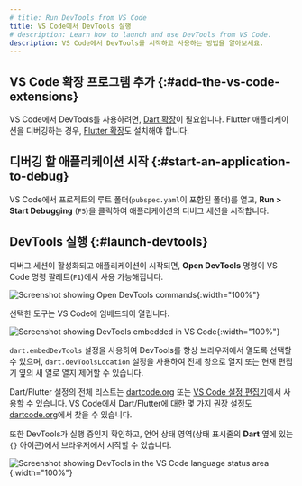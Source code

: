 ```yaml
---
# title: Run DevTools from VS Code
title: VS Code에서 DevTools 실행
# description: Learn how to launch and use DevTools from VS Code.
description: VS Code에서 DevTools를 시작하고 사용하는 방법을 알아보세요.
---
```


## VS Code 확장 프로그램 추가 {:#add-the-vs-code-extensions}

VS Code에서 DevTools를 사용하려면, [Dart 확장][Dart extension]이 필요합니다. 
Flutter 애플리케이션을 디버깅하는 경우, [Flutter 확장][Flutter extension]도 설치해야 합니다.

## 디버깅 할 애플리케이션 시작 {:#start-an-application-to-debug}

VS Code에서 프로젝트의 루트 폴더(`pubspec.yaml`이 포함된 폴더)를 열고, 
**Run > Start Debugging** (`F5`)을 클릭하여 애플리케이션의 디버그 세션을 시작합니다.

## DevTools 실행 {:#launch-devtools}

디버그 세션이 활성화되고 애플리케이션이 시작되면, 
**Open DevTools** 명령이 VS Code 명령 팔레트(`F1`)에서 사용 가능해집니다.

![Screenshot showing Open DevTools commands](/assets/images/docs/tools/vs-code/vscode_command.png){:width="100%"}

선택한 도구는 VS Code에 임베드되어 열립니다.

![Screenshot showing DevTools embedded in VS Code](/assets/images/docs/tools/vs-code/vscode_embedded.png){:width="100%"}

`dart.embedDevTools` 설정을 사용하여 DevTools를 항상 브라우저에서 열도록 선택할 수 있으며, 
`dart.devToolsLocation` 설정을 사용하여 전체 창으로 열지 또는 현재 편집기 옆의 새 열로 열지 제어할 수 있습니다.

Dart/Flutter 설정의 전체 리스트는 [dartcode.org](https://dartcode.org/docs/settings/) 또는 [VS Code 설정 편집기](https://code.visualstudio.com/docs/getstarted/settings#_settings-editor)에서 사용할 수 있습니다. 
VS Code에서 Dart/Flutter에 대한 몇 가지 권장 설정도 [dartcode.org](https://dartcode.org/docs/recommended-settings/)에서 찾을 수 있습니다.

또한 DevTools가 실행 중인지 확인하고, 
언어 상태 영역(상태 표시줄의 **Dart** 옆에 있는 `{}` 아이콘)에서 브라우저에서 시작할 수 있습니다.

![Screenshot showing DevTools in the VS Code language status area](/assets/images/docs/tools/vs-code/vscode_status_bar.png){:width="100%"}

[Dart extension]: https://marketplace.visualstudio.com/items?itemName=Dart-Code.dart-code
[Flutter extension]: https://marketplace.visualstudio.com/items?itemName=Dart-Code.flutter
